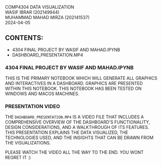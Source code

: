COMP4304 DATA VISUALIZATION \
WASIF IBRAR (202149944)\
MUHAMMAD MAHAD MIRZA (202141537) \
2024-04-05

## CONTENTS:

- 4304 FINAL PROJECT BY WASIF AND MAHAD.IPYNB
- DASHBOARD_PRESENTATION.MP4

### 4304 FINAL PROJECT BY WASIF AND MAHAD.IPYNB

THIS IS THE PRIMARY NOTEBOOK WHICH WILL GENERATE ALL GRAPHICS AND INTERACTIVES IN A DASHBOARD. GRAPHICS ARE PRESENTED WITHIN THIS NOTEBOOK.
THIS NOTEBOOK HAS BEEN TESTED ON WINDOWS AND MACOS MACHINES.

### PRESENTATION VIDEO

THE `DASHBOARD_PRESENTATION.MP4` IS A VIDEO FILE THAT INCLUDES A COMPREHENSIVE OVERVIEW OF THE DASHBOARD'S FUNCTIONALITY, DESIGN CONSIDERATIONS, AND A WALKTHROUGH OF ITS FEATURES. THIS PRESENTATION EXPLAINS THE DATA VISUALIZED, THE TECHNOLOGIES USED, AND THE INSIGHTS THAT CAN BE DRAWN FROM THE VISUALIZATIONS.

PLEASE WATCH THE VIDEO ALL THE WAY TO THE END. YOU WONT REGRET IT :)
